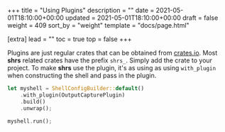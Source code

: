 +++
title = "Using Plugins"
description = ""
date = 2021-05-01T18:10:00+00:00
updated = 2021-05-01T18:10:00+00:00
draft = false
weight = 409
sort_by = "weight"
template = "docs/page.html"

[extra]
lead = ""
toc = true
top = false
+++

Plugins are just regular crates that can be obtained from
[crates.io](https://crates.io/). Most **shrs** related crates have the prefix
`shrs_`. Simply add the crate to your project. To make **shrs** use the plugin,
it's as using as using `with_plugin` when constructing the shell and pass in
the plugin.
```rust
let myshell = ShellConfigBuilder::default()
    .with_plugin(OutputCapturePlugin)
    .build()
    .unwrap();

myshell.run();
```
